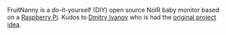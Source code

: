 FruitNanny is a do-it-yourself (DIY) open source NoIR baby monitor based on a
[Raspberry Pi](https://www.raspberrypi.org/). Kudos to [Dmitry Ivanov](https://github.com/ivadim/fruitnanny)
who is had the [original project idea](https://ivadim.github.io/2017-08-21-fruitnanny/).
